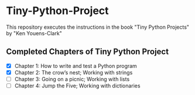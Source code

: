 # Tiny-Python-Project
This repository executes the instructions in the book "Tiny Python Projects" by "Ken Youens-Clark"

## Completed Chapters of Tiny Python Project
- [x] Chapter 1: How to write and test a Python program
- [x] Chapter 2: The crow’s nest; Working with strings
- [ ] Chapter 3: Going on a picnic; Working with lists
- [ ] Chapter 4: Jump the Five; Working with dictionaries